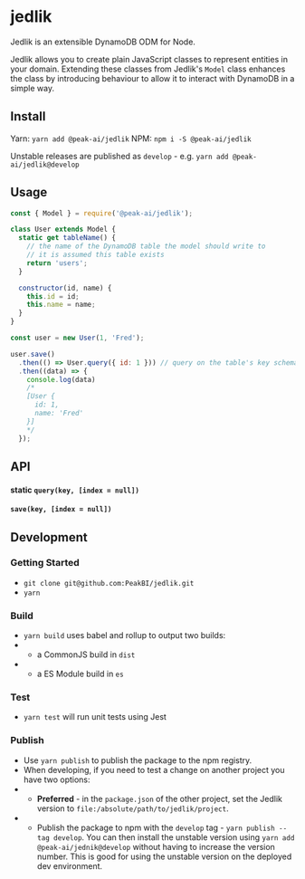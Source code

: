 # jedlik

Jedlik is an extensible DynamoDB ODM for Node.

Jedlik allows you to create plain JavaScript classes to represent entities in your domain.
Extending these classes from Jedlik's `Model` class enhances the class by introducing behaviour to allow it to interact with DynamoDB in a simple way.

## Install

Yarn:
`yarn add @peak-ai/jedlik`
NPM:
`npm i -S @peak-ai/jedlik`

Unstable releases are published as `develop` - e.g. `yarn add @peak-ai/jedlik@develop`

## Usage
```js
const { Model } = require('@peak-ai/jedlik');

class User extends Model {
  static get tableName() {
    // the name of the DynamoDB table the model should write to
    // it is assumed this table exists
    return 'users';
  }

  constructor(id, name) {
    this.id = id;
    this.name = name;
  }
}

const user = new User(1, 'Fred');

user.save()
  .then(() => User.query({ id: 1 })) // query on the table's key schema
  .then((data) => {
    console.log(data)
    /*
    [User {
      id: 1,
      name: 'Fred'
    }]
    */
  });
```
## API
#### static `query(key, [index = null])`
#### `save(key, [index = null])`

## Development
### Getting Started
- `git clone git@github.com:PeakBI/jedlik.git`
- `yarn`

### Build
- `yarn build` uses babel and rollup to output two builds:
- - a CommonJS build in `dist`
- - a ES Module build in `es`

### Test
- `yarn test` will run unit tests using Jest

### Publish
- Use `yarn publish` to publish the package to the npm registry.
- When developing, if you need to test a change on another project you have two options:
- - **Preferred** - in the `package.json` of the other project, set the Jedlik version to `file:/absolute/path/to/jedlik/project`.
- - Publish the package to npm with the `develop` tag - `yarn publish --tag develop`. You can then install the unstable version using `yarn add @peak-ai/jednik@develop` without having to increase the version number. This is good for using the unstable version on the deployed dev environment.
